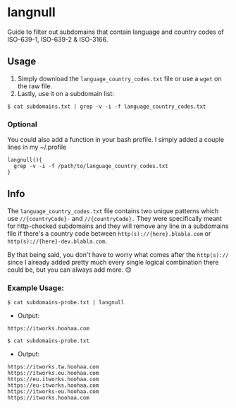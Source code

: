# langnull
Guide to filter out subdomains that contain language and country codes of ISO-639-1, ISO-639-2 &amp; ISO-3166.

## Usage
1. Simply download the `language_country_codes.txt` file or use a `wget` on the raw file.
2. Lastly, use it on a subdomain list:

`$ cat subdomains.txt | grep -v -i -f language_country_codes.txt`

### Optional
You could also add a function in your bash profile.
I simply added a couple lines in my ~/.profile

```
langnull(){
  grep -v -i -f /path/to/language_country_codes.txt
}
```

## Info
The `language_country_codes.txt` file contains two unique patterns which use `//{countryCode}-` and `//{countryCode}.`
They were specifically meant for http-checked subdomains and they will remove any line in a subdomains file if there's a country code between `http(s)://{here}.blabla.com` or
`http(s)://{here}-dev.blabla.com`.

By that being said, you don't have to worry what comes after the `http(s)://` since I already added pretty much every single logical combination there could be, but you can always add more. 😊

### Example Usage:
`$ cat subdomains-probe.txt | langnull`

- Output:
```
https://itworks.hoohaa.com
```

`$ cat subdomains-probe.txt`

- Output:
```
https://itworks.tw.hoohaa.com
https://itworks.eu.hoohaa.com
https://eu.itworks.hoohaa.com
https://eu-itworks.hoohaa.com
https://itworks-eu.hoohaa.com
https://itworks.hoohaa.com
```
